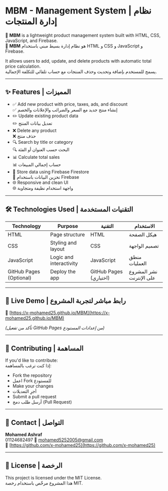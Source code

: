 # MBM - Management System | نظام إدارة المنتجات

🚀 **MBM** is a lightweight product management system built with HTML, CSS, JavaScript, and Firebase.  
🚀 **MBM** هو نظام إدارة بسيط مبني باستخدام HTML و CSS و JavaScript و Firebase.

It allows users to add, update, and delete products with automatic total price calculation.  
يسمح للمستخدم بإضافة وتحديث وحذف المنتجات مع حساب تلقائي للتكلفة الإجمالية.

---

## ✨ Features | المميزات

- ✅ Add new product with price, taxes, ads, and discount  
  ✅ إنشاء منتج جديد مع السعر والضرائب والإعلانات والخصم  
- ✏️ Update existing product data  
  ✏️ تعديل بيانات المنتج  
- ❌ Delete any product  
  ❌ حذف منتج  
- 🔍 Search by title or category  
  🔍 البحث حسب العنوان أو الفئة  
- 📊 Calculate total sales  
  📊 حساب إجمالي المبيعات  
- 📁 Store data using Firebase Firestore  
  📁 تخزين البيانات باستخدام Firebase  
- 🌐 Responsive and clean UI  
  🌐 واجهة استخدام نظيفة ومتجاوبة

---

## 🛠️ Technologies Used | التقنيات المستخدمة

| Technology        | Purpose                         | التقنية              | الاستخدام              |
|------------------|----------------------------------|----------------------|------------------------|
| HTML             | Page structure                   | HTML                 | هيكل الصفحة            |
| CSS              | Styling and layout               | CSS                  | تصميم الواجهة          |
| JavaScript       | Logic and interactivity          | JavaScript           | منطق العمليات          |
| GitHub Pages (Optional) | Deploy the app           | GitHub Pages (اختياري) | نشر المشروع على الإنترنت |

---



## 🧪 Live Demo | رابط مباشر لتجربة المشروع

🔗 [https://x-mohamed25.github.io/MBM](https://x-mohamed25.github.io/MBM)  
 
*(تأكد من تفعيل GitHub Pages من إعدادات المستودع)*

---

## 🤝 Contributing | المساهمة

If you'd like to contribute:  
إذا كنت ترغب بالمساهمة:

- Fork the repository  
- اعمل Fork للمستودع  
- Make your changes  
- أجرِ التعديلات  
- Submit a pull request  
- أرسل طلب دمج (Pull Request)

---

## 📩 Contact | التواصل

**Mohamed Ashraf**   
01124682497
📧 mohamed5252005@gmail.com  
🔗 [https://github.com/x-mohamed25](https://github.com/x-mohamed25)

---

## 🪪 License | الرخصة

This project is licensed under the MIT License.  
هذا المشروع مرخّص باستخدام رخصة MIT.

